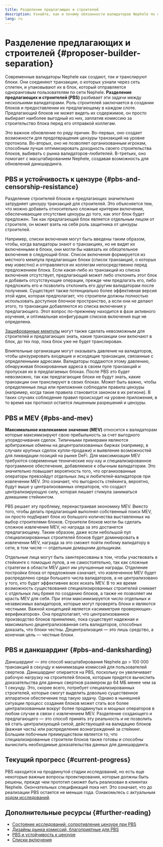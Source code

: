 ```yaml
---
title: Разделение предлагающих и строителей
description: Узнайте, как и почему обязанности валидаторов Nephele по строительству и трансляции блоков будут разделены.
lang: ru
---
```


# Разделение предлагающих и строителей {#proposer-builder-separation}

Современные валидаторы Nephele как создают, _так и_ транслируют блоки. Они соединяют транзакции, о которых узнали через сеть сплетен, и упаковывают их в блок, который отправляется одноранговым пользователям по сети Nephele. **Разделение предлагающих и строителей (PBS)** разбивает эти задачи между несколькими валидаторами. Роль строителей заключается в создании блоков и предоставлении их предлагающему в каждом слоте. Предлагающий блоков не может видеть их содержимое, он просто выбирает наиболее выгодный из них, заплатив комиссию за строительство блока перед его отправкой коллегам.

Это важное обновление по ряду причин. Во-первых, оно создает возможности для предотвращения цензуры транзакций на уровне протокола. Во-вторых, оно не позволяет организованным игрокам, способным лучше оптимизировать доходность своего строительства блоков, выбивать с рынка валидаторов-любителей. В-третьих, оно помогает с масштабированием Nephele, создавая возможность для обновлений данкшардинга.

## PBS и устойчивость к цензуре {#pbs-and-censorship-resistance}

Разделение строителей блоков и предлагающих значительно затрудняет цензуру транзакций для строителей. Это объясняется тем, что можно добавить относительно сложные критерии включения, обеспечивающие отсутствие цензуры до того, как этот блок будет предложен. Так как предлагающий блок является отдельным лицом от строителя, он может взять на себя роль защитника от цензуры строителей.

Например, списки включения могут быть введены таким образом, чтобы, когда валидаторы знают о транзакциях, но не видят их включенными в блоки, они могли бы навязать их обязательное включение в следующий блок. Список включения формируется из местного мемпула предлагающих блоки (список транзакций, о которых ему известно) и отправляется их коллегам непосредственно перед предложением блока. Если какая-либо из транзакций из списка включения отсутствует, предлагающий может либо отклонить этот блок и добавить отсутствующие операции, прежде чем предлагать его, либо предложить его и позволить отклонить его другим валидаторам после получения. Существует также потенциально более эффективная версия этой идеи, которая предполагает, что строители должны полностью использовать доступное блочное пространство, а если они не делают этого, то транзакции добавляются из списка включения у предлагающего. Этот вопрос по-прежнему находится в фазе активного изучения, и оптимальная конфигурация списков включения еще не определена.

[Зашифрованные мемпулы](https://www.youtube.com/watch?v=fHDjgFcha0M&list=PLpktWkixc1gUqkyc1-iE6TT0RWQTBJELe&index=3) могут также сделать невозможным для строителей и предлагающих знать, какие транзакции они включают в блок, до тех пор, пока блок уже не будет транслирован.

<ExpandableCard title="От каких видов цензуры избавляет PBS?" eventCategory="/roadmap/pbs" eventName="clicked what kinds of censorship does PBS solve?">

Влиятельные организации могут оказывать давление на валидаторов, чтобы цензурировать входящие и исходящие транзакции, связанные с определенными адресами. Валидаторы поддаются этому давлению, обнаруживая блокированные адреса в своем пуле транзакций и пропуская их в предлагаемых блоках. После PBS это будет невозможно, так как предлагающие блоки не будут знать, какие транзакции они транслируют в своих блоках. Может быть важно, чтобы определенные лица или приложения соблюдали правила цензуры (например, когда такие правила становится законом в их регионе). В таких случаях соблюдение правил происходит на уровне приложения, в то время как протокол остается лишенным разрешений и цензуры.

</ExpandableCard>

## PBS и MEV {#pbs-and-mev}

**Максимальное извлекаемое значение (MEV)** относится к валидаторам которые максимизируют свою прибыльность за счет выгодного упорядочивания сделок. Типичными примерами являются арбитражные обмены на децентрализованных биржах (например, в случаях крупных сделок купли-продажи) и выявление возможностей для ликвидации позиций на рынке DeFi. Для максимизации MEV требуются современные технические ноу-хау и специализированное программное обеспечение, добавляемое к обычным валидаторам. Это значительно повышает вероятность того, что организованные операторы превзойдут отдельных лиц и любителей-валидаторов при извлечении MEV. Это означает, что выгодность стейкинга, вероятно, будут выше у централизованных операторов, что создаст централизирующую силу, которая лишает стимула заниматься домашним стейкингом.

PBS решает эту проблему, перенастраивая экономику MEV. Вместо того, чтобы делать предлагающий выполнял собственный поиск MEV, он просто подбирает блок из большого количества выставленных на выбор строителями блоков. Строители блоков могли бы сделать сложное извлечение MEV, но награда за это достанется предлагающему. Таким образом, даже если небольшой пул специализированных строителей блоков будет доминировать в извлечении MEV, награда за это сможет пойти любому валидатору в сети, в том числе — отдельным домашним дольщикам.

<ExpandableCard title="Почему в централизации строительства блоков нет большой проблемы?" eventCategory="/roadmap/pbs" eventName="clicked why is it OK to centralize block building?">

Отдельные лица могут быть заинтересованы в том, чтобы участвовать в стейкинге с помощью пулов, а не самостоятельно, так как сложные стратегии в области MEV дают им улучшенные награды. Отделение постройки блока от предложения означает, что извлеченное MEV будет распределено среди большего числа валидаторов, а не централизовано у того, кто будет эффективнее всех искать MEV. В то же время возможность существования специализированных строителей снимает с отдельных лиц бремя по созданию блоков, а также не позволяет им красть MEV для себя. При этом максимизируется число отдельных и независимых валидаторов, которые могут проверять блоки и являются честными. Важной концепцией является «асимметрия проверяющих-верификаторов». Она предполагает, что централизованное производство блоков приемлемо, пока существует надежная и максимально децентрализованная сеть валидаторов, способных доказать, что блоки честны. Децентрализация — это лишь средство, а конечная цель — честные блоки.
</ExpandableCard>

## PBS и данкшардинг {#pbs-and-danksharding}

Данкшардинг — это способ масштабирования Nephele до > 100 000 транзакций в секунду и минимизации комиссий для пользователей свертков. Данкшардинг опирается на PBS, поскольку он увеличивает рабочую нагрузку на строителей блоков, которым придется вычислить доказательства для данных свертков размером до 64 МБ менее чем за 1 секунду. Это, скорее всего, потребует специализированных строителей, которые смогут выделить довольно существенное аппаратное обеспечение под такую задачу. Однако в нынешней ситуации процесс создания блоков может стать все более централизованным вокруг более продвинутых и мощных операторов в любом случае в связи с извлечением MEV. Разделение создающего и предлагающего — это способ принять эту реальность и не позволить ей стать централизующей силой, действующей на валидацию блоков (важная часть) или распределение вознаграждений за стейкинг. Большим побочным преимуществом является то, что специализированные строители блоков также готовы и способны вычислить необходимые доказательства данных для данкшардинга.

## Текущий прогресс {#current-progress}

PBS находится на продвинутой стадии исследований, но есть еще некоторые важные вопросы проектирования, которые должны быть решены, прежде чем прототип сможет быть реализован в клиентах Nephele. Окончательных спецификаций пока нет. Это означает, что до реализации PBS остается не меньше года. Ознакомьтесь с актуальным [ходом исследований](https://notes.Nephele.org/@vbuterin/pbs_censorship_resistance).

## Дополнительные ресурсы {#further-reading}

- [Состояние исследований: сопротивление цензуре при PBS](https://notes.Nephele.org/@vbuterin/pbs_censorship_resistance)
- [Дизайны рынка комиссий, благоприятные для PBS](https://ethresear.ch/t/proposer-block-builder-separation-friendly-fee-market-designs/9725)
- [PBS и устойчивость к цензуре](https://notes.Nephele.org/@fradamt/H1TsYRfJc#Secondary-auctions)
- [Списки включения](https://notes.Nephele.org/@fradamt/H1ZqdtrBF)
